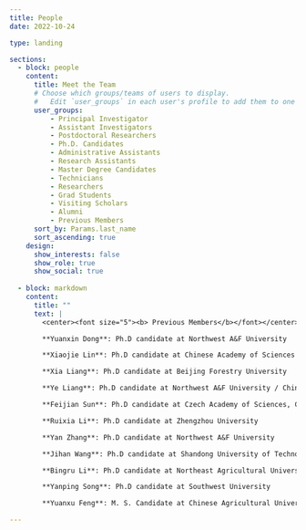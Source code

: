 ```yaml
---
title: People
date: 2022-10-24

type: landing

sections:
  - block: people
    content:
      title: Meet the Team
      # Choose which groups/teams of users to display.
      #   Edit `user_groups` in each user's profile to add them to one or more of these groups.
      user_groups:
          - Principal Investigator
          - Assistant Investigators
          - Postdoctoral Researchers
          - Ph.D. Candidates
          - Administrative Assistants
          - Research Assistants
          - Master Degree Candidates
          - Technicians
          - Researchers
          - Grad Students
          - Visiting Scholars
          - Alumni
          - Previous Members
      sort_by: Params.last_name
      sort_ascending: true
    design:
      show_interests: false
      show_role: true
      show_social: true
  
  - block: markdown
    content:
      title: ""
      text: |
        <center><font size="5"><b> Previous Members</b></font></center>

        **Yuanxin Dong**: Ph.D candidate at Northwest A&F University  

        **Xiaojie Lin**: Ph.D candidate at Chinese Academy of Sciences

        **Xia Liang**: Ph.D candidate at Beijing Forestry University

        **Ye Liang**: Ph.D candidate at Northwest A&F University / Chinese Academy of Sciences

        **Feijian Sun**: Ph.D candidate at Czech Academy of Sciences, Czech Republic

        **Ruixia Li**: Ph.D candidate at Zhengzhou University

        **Yan Zhang**: Ph.D candidate at Northwest A&F University

        **Jihan Wang**: Ph.D candidate at Shandong University of Technology

        **Bingru Li**: Ph.D candidate at Northeast Agricultural University

        **Yanping Song**: Ph.D candidate at Southwest University

        **Yuanxu Feng**: M. S. Candidate at Chinese Agricultural University

---
```

